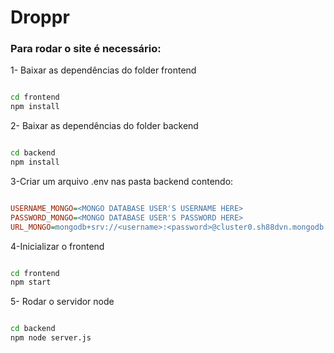 <h1>Droppr</h1>

<h3>Para rodar o site é necessário:</h3>

<p>1- Baixar as dependências do folder frontend</p>

```bash

cd frontend
npm install
```
<p>2- Baixar as dependências do folder backend</p>

```bash

cd backend
npm install
```
<p>3-Criar um arquivo .env nas pasta backend contendo: </p> 

```ini

USERNAME_MONGO=<MONGO DATABASE USER'S USERNAME HERE>
PASSWORD_MONGO=<MONGO DATABASE USER'S PASSWORD HERE>
URL_MONGO=mongodb+srv://<username>:<password>@cluster0.sh88dvn.mongodb.net/?retryWrites=true&w=majority

```
<p>4-Inicializar o frontend</p>

```bash

cd frontend
npm start
```

<P>5- Rodar o servidor node</p>

```bash

cd backend
npm node server.js
```
